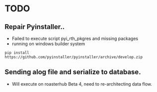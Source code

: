# TODO

## Repair Pyinstaller..
 - Failed to execute script pyi_rth_pkgres and missing packages
 - running on windows builder system
 
 `pip install https://github.com/pyinstaller/pyinstaller/archive/develop.zip`
 
 ## Sending alog file and serialize to database.
 - Will execute on roasterhub Beta 4, need to re-architecting data flow.
 